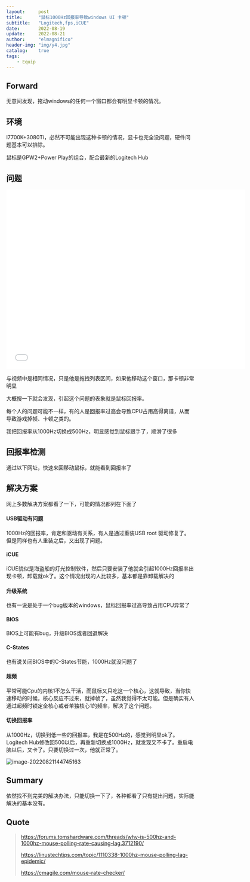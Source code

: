 ```yaml
---
layout:     post
title:      "鼠标1000Hz回报率导致windows UI 卡顿"
subtitle:   "Logitech,fps,iCUE"
date:       2022-08-19
update:     2022-08-21
author:     "elmagnifico"
header-img: "img/y4.jpg"
catalog:    true
tags:
    - Equip
---
```


## Forward

无意间发现，拖动windows的任何一个窗口都会有明显卡顿的情况。



## 环境

I7700K+3080Ti，必然不可能出现这种卡顿的情况，显卡也完全没问题，硬件问题基本可以排除。

鼠标是GPW2+Power Play的组合，配合最新的Logitech Hub



## 问题

<iframe src="//player.bilibili.com/player.html?aid=341498840&bvid=BV1ya411c7VH&cid=715224439&page=1" scrolling="no" border="0" frameborder="no" framespacing="0" allowfullscreen="true" width=640 height=480> </iframe>

与视频中是相同情况，只是他是拖拽列表区间，如果他移动这个窗口，那卡顿非常明显

大概搜一下就会发现，引起这个问题的表象就是鼠标回报率。

每个人的问题可能不一样，有的人是回报率过高会导致CPU占用高得离谱，从而导致游戏掉帧、卡顿之类的。

我把回报率从1000Hz切换成500Hz，明显感觉到鼠标跟手了，顺滑了很多



## 回报率检测

通过以下网址，快速来回移动鼠标，就能看到回报率了



## 解决方案

网上多数解决方案都看了一下，可能的情况都列在下面了



#### USB驱动有问题

1000Hz的回报率，肯定和驱动有关系，有人是通过重装USB root 驱动修复了。但是同样也有人重装之后，又出现了问题。



#### iCUE

iCUE貌似是海盗船的灯光控制软件，然后只要安装了他就会引起1000Hz回报率出现卡顿，卸载就ok了。这个情况出现的人比较多，基本都是靠卸载解决的



#### 升级系统

也有一说是处于一个bug版本的windows，鼠标回报率过高导致占用CPU异常了



#### BIOS

BIOS上可能有bug，升级BIOS或者回退解决



#### C-States

也有说关闭BIOS中的C-States节能，1000Hz就没问题了



#### 超频

平常可能Cpu的内核1不怎么干活，而鼠标又只吃这一个核心，这就导致，当你快速移动的时候，核心反应不过来，就掉帧了，虽然我觉得不太可能。但是确实有人通过超频时锁定全核心或者单独核心1的频率，解决了这个问题。



#### 切换回报率

从1000Hz，切换到低一些的回报率，我是在500Hz的，感觉到明显ok了。Logitech Hub修改回500以后，再重新切换成1000Hz，就发现又不卡了。重启电脑以后，又卡了。只要切换过一次，他就正常了。

![image-20220821144745163](http://img.elmagnifico.tech:9514/static/upload/elmagnifico/202208211447255.png)



## Summary

依然找不到完美的解决办法，只能切换一下了，各种都看了只有提出问题，实际能解决的基本没有。



## Quote

> https://forums.tomshardware.com/threads/why-is-500hz-and-1000hz-mouse-polling-rate-causing-lag.3712190/
>
> https://linustechtips.com/topic/1110338-1000hz-mouse-polling-lag-epidemic/
>
> https://cmagile.com/mouse-rate-checker/

